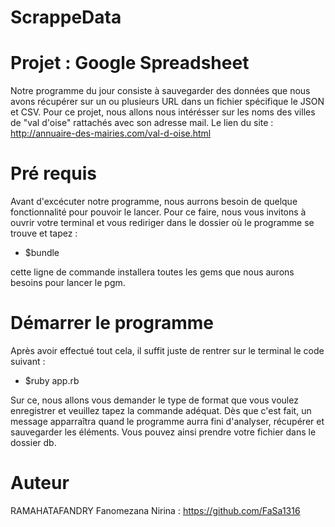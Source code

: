 # ScrappeData
# Projet : Google Spreadsheet
Notre programme du jour consiste à sauvegarder des données que nous avons récupérer sur un ou plusieurs URL dans un fichier spécifique le JSON et CSV. Pour ce projet, nous allons nous intérésser sur les noms des villes de "val d'oise" rattachés avec son adresse mail. Le lien du site : http://annuaire-des-mairies.com/val-d-oise.html 

# Pré requis
Avant d'excécuter notre programme, nous aurrons besoin de quelque fonctionnalité pour pouvoir le lancer. Pour ce faire, nous vous invitons à ouvrir votre terminal et vous rediriger dans le dossier où le programme se trouve et tapez : 
- $bundle

cette ligne de commande installera toutes les gems que nous aurons besoins pour lancer le pgm.

# Démarrer le programme
Après avoir effectué tout cela, il suffit juste de rentrer sur le terminal le code suivant : 
- $ruby app.rb

Sur ce, nous allons vous demander le type de format que vous voulez enregistrer et veuillez tapez la commande adéquat. Dès que c'est fait, un message apparraîtra quand le programme aurra fini d'analyser, récupérer et sauvegarder les éléments.
Vous pouvez ainsi prendre votre fichier dans le dossier db.

# Auteur
RAMAHATAFANDRY Fanomezana Nirina : https://github.com/FaSa1316
